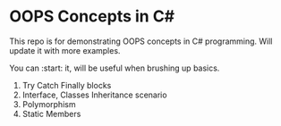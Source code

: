 # OOPS Concepts in C#

This repo is for demonstrating OOPS concepts in C# programming. Will update it with more examples.

You can :start: it, will be useful when brushing up basics.

<ol>
<li>Try Catch Finally blocks</li>
<li>Interface, Classes Inheritance scenario</li>
<li>Polymorphism</li>
<li>Static Members</li>
</ol>